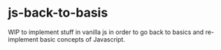 # js-back-to-basis
WIP to implement stuff in vanilla js in order to go back to basics and re-implement basic concepts of Javascript.
